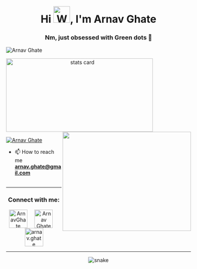 <h1 align="center">Hi <img src="https://raw.githubusercontent.com/nixin72/nixin72/master/wave.gif" 
         alt="Waving hand animated gif"
         height="45"
         width="45" />, I'm Arnav Ghate</h1>
<h3 align="center">Nm, just obsessed with Green dots 💚</h3>

<p align="left"> <img src="https://komarev.com/ghpvc/?username=ishikkkkaaaa&label=Profile%20views&color=0e75b6&style=flat" alt="Arnav Ghate" /> </p>

<p>
<a align= "center" href="https://github.com/ARNAV-GHATE">
  <img alt= "stats card" height="200px" width="400" src="https://github-readme-stats.vercel.app/api?username=ARNAV-GHATE&show_icons=true&theme=radical"
 />
  <img align="right" height="270px" width="350" src="https://cdn.dribbble.com/users/2238041/screenshots/4763918/working.gif" /> </a>

</p>

<p align="left"> <a href="https://twitter.com/ArnavGhate" target="blank"><img src="https://img.shields.io/twitter/follow/ArnavGhate?logo=twitter&style=for-the-badge" alt="Arnav Ghate" /></a> </p>

- 📫 How to reach me **arnav.ghate@gmail.com**
<br><br>
<hr>

<h3 align="center">Connect with me:</h3>
<p align="center">
<a href="https://twitter.com/ArnavGhate" target="blank"><img align="center" src="https://img.icons8.com/cute-clipart/64/000000/twitter.png" alt="ArnavGhate" height="50" width="50" /></a> &nbsp;&nbsp;&nbsp;
<a href="https://www.linkedin.com/in/arnav-ajaykumar-ghate-184a5218b/" target="blank"><img align="center" src="https://img.icons8.com/cute-clipart/64/000000/linkedin.png" alt="Arnav Ghate" height="50" width="50" /></a>&nbsp;&nbsp;&nbsp;&nbsp;
<a href="https://www.instagram.com/arnav.ghate/" target="blank"><img align="center" src="https://img.icons8.com/cute-clipart/64/000000/instagram-new.png" alt="arnav.ghate" height="50" width="50" /></a>
</p>

<hr>

<p align="center">
  <img src="https://github.com/ishikkkkaaaa/ishikkkkaaaa/raw/output/github-contribution-grid-snake.svg" alt="snake"></center>
</p>
